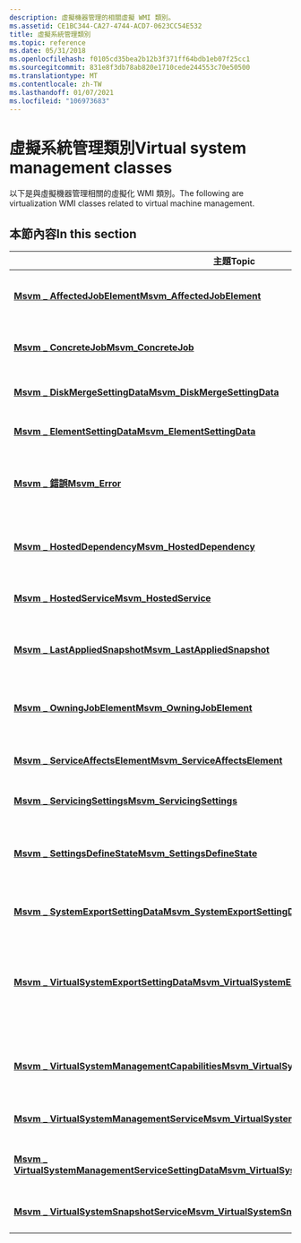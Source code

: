 ```yaml
---
description: 虛擬機器管理的相關虛擬 WMI 類別。
ms.assetid: CE1BC344-CA27-4744-ACD7-0623CC54E532
title: 虛擬系統管理類別
ms.topic: reference
ms.date: 05/31/2018
ms.openlocfilehash: f0105cd35bea2b12b3f371ff64bdb1eb07f25cc1
ms.sourcegitcommit: 831e8f3db78ab820e1710cede244553c70e50500
ms.translationtype: MT
ms.contentlocale: zh-TW
ms.lasthandoff: 01/07/2021
ms.locfileid: "106973683"
---
```

# <a name="virtual-system-management-classes"></a><span data-ttu-id="12624-103">虛擬系統管理類別</span><span class="sxs-lookup"><span data-stu-id="12624-103">Virtual system management classes</span></span>

<span data-ttu-id="12624-104">以下是與虛擬機器管理相關的虛擬化 WMI 類別。</span><span class="sxs-lookup"><span data-stu-id="12624-104">The following are virtualization WMI classes related to virtual machine management.</span></span>

## <a name="in-this-section"></a><span data-ttu-id="12624-105">本節內容</span><span class="sxs-lookup"><span data-stu-id="12624-105">In this section</span></span>



| <span data-ttu-id="12624-106">主題</span><span class="sxs-lookup"><span data-stu-id="12624-106">Topic</span></span>                                                                                                                | <span data-ttu-id="12624-107">描述</span><span class="sxs-lookup"><span data-stu-id="12624-107">Description</span></span>                                                                                                                                                                                                                                                          |
|----------------------------------------------------------------------------------------------------------------------|----------------------------------------------------------------------------------------------------------------------------------------------------------------------------------------------------------------------------------------------------------------------|
| [<span data-ttu-id="12624-108">**Msvm \_ AffectedJobElement**</span><span class="sxs-lookup"><span data-stu-id="12624-108">**Msvm\_AffectedJobElement**</span></span>](msvm-affectedjobelement.md)<br/>                                               | <span data-ttu-id="12624-109">表示作業與受管理元素之間的關聯，可能會受到其執行影響。</span><span class="sxs-lookup"><span data-stu-id="12624-109">Represents an association between a job and the managed element that may be affected by its execution.</span></span><br/>                                                                                                                                                    |
| [<span data-ttu-id="12624-110">**Msvm \_ ConcreteJob**</span><span class="sxs-lookup"><span data-stu-id="12624-110">**Msvm\_ConcreteJob**</span></span>](msvm-concretejob.md)<br/>                                                             | <span data-ttu-id="12624-111">代表工作單位，用來追蹤非同步作業的進度。</span><span class="sxs-lookup"><span data-stu-id="12624-111">Represents a unit of work and is used to track the progress of asynchronous operations.</span></span><br/>                                                                                                                                                                   |
| [<span data-ttu-id="12624-112">**Msvm \_ DiskMergeSettingData**</span><span class="sxs-lookup"><span data-stu-id="12624-112">**Msvm\_DiskMergeSettingData**</span></span>](msvm-diskmergesettingdata.md)<br/>                                           | <span data-ttu-id="12624-113">代表虛擬機器的磁片合併設定的設定狀態。</span><span class="sxs-lookup"><span data-stu-id="12624-113">Represents the configuration state of the disk merge settings for a virtual machine.</span></span><br/>                                                                                                                                                                      |
| [<span data-ttu-id="12624-114">**Msvm \_ ElementSettingData**</span><span class="sxs-lookup"><span data-stu-id="12624-114">**Msvm\_ElementSettingData**</span></span>](msvm-elementsettingdata.md)<br/>                                               | <span data-ttu-id="12624-115">將 managed 元素與其設定資料產生關聯。</span><span class="sxs-lookup"><span data-stu-id="12624-115">Associates a managed element with its configuration data.</span></span><br/>                                                                                                                                                                                                 |
| [<span data-ttu-id="12624-116">**Msvm \_ 錯誤**</span><span class="sxs-lookup"><span data-stu-id="12624-116">**Msvm\_Error**</span></span>](msvm-error.md)<br/>                                                                         | <span data-ttu-id="12624-117">包含嚴重性、原因、建議動作，以及與 CIM 作業失敗相關之其他資料的相關資訊。</span><span class="sxs-lookup"><span data-stu-id="12624-117">Contains information about the severity, cause, recommended actions, and other data related to the failure of a CIM Operation.</span></span><br/>                                                                                                                            |
| [<span data-ttu-id="12624-118">**Msvm \_ HostedDependency**</span><span class="sxs-lookup"><span data-stu-id="12624-118">**Msvm\_HostedDependency**</span></span>](msvm-hosteddependency.md)<br/>                                                   | <span data-ttu-id="12624-119">將虛擬機器實例與代表實體、裝載系統的電腦系統物件產生關聯。</span><span class="sxs-lookup"><span data-stu-id="12624-119">Associates a virtual machine instance with the computer system object that represents the physical, hosting system.</span></span><br/>                                                                                                                                       |
| [<span data-ttu-id="12624-120">**Msvm \_ HostedService**</span><span class="sxs-lookup"><span data-stu-id="12624-120">**Msvm\_HostedService**</span></span>](msvm-hostedservice.md)<br/>                                                         | <span data-ttu-id="12624-121">將服務與其主控電腦系統產生關聯。</span><span class="sxs-lookup"><span data-stu-id="12624-121">Associates a service with its hosting computer system.</span></span><br/>                                                                                                                                                                                                    |
| [<span data-ttu-id="12624-122">**Msvm \_ LastAppliedSnapshot**</span><span class="sxs-lookup"><span data-stu-id="12624-122">**Msvm\_LastAppliedSnapshot**</span></span>](msvm-lastappliedsnapshot.md)<br/>                                             | <span data-ttu-id="12624-123">代表虛擬系統與最近套用至虛擬系統之快照集的設定資料之間的關聯。</span><span class="sxs-lookup"><span data-stu-id="12624-123">Represents an association between a virtual system and the setting data of the snapshot that was most recently applied to the virtual system.</span></span><br/>                                                                                                             |
| [<span data-ttu-id="12624-124">**Msvm \_ OwningJobElement**</span><span class="sxs-lookup"><span data-stu-id="12624-124">**Msvm\_OwningJobElement**</span></span>](msvm-owningjobelement.md)<br/>                                                   | <span data-ttu-id="12624-125">表示作業與負責建立作業的 managed 元素之間的關聯。</span><span class="sxs-lookup"><span data-stu-id="12624-125">Represents an association between a job and the managed element responsible for the creation of the job.</span></span><br/>                                                                                                                                                  |
| [<span data-ttu-id="12624-126">**Msvm \_ ServiceAffectsElement**</span><span class="sxs-lookup"><span data-stu-id="12624-126">**Msvm\_ServiceAffectsElement**</span></span>](msvm-serviceaffectselement.md)<br/>                                         | <span data-ttu-id="12624-127">將虛擬機器實例與控制其狀態的管理服務產生關聯。</span><span class="sxs-lookup"><span data-stu-id="12624-127">Associates a virtual machine instance with the management service that controls its state.</span></span><br/>                                                                                                                                                                |
| [<span data-ttu-id="12624-128">**Msvm \_ ServicingSettings**</span><span class="sxs-lookup"><span data-stu-id="12624-128">**Msvm\_ServicingSettings**</span></span>](msvm-servicingsettings.md)<br/>                                                 | <span data-ttu-id="12624-129">包含在服務作業期間使用的設定。</span><span class="sxs-lookup"><span data-stu-id="12624-129">Contains settings used during servicing operations.</span></span><br/>                                                                                                                                                                                                       |
| [<span data-ttu-id="12624-130">**Msvm \_ SettingsDefineState**</span><span class="sxs-lookup"><span data-stu-id="12624-130">**Msvm\_SettingsDefineState**</span></span>](msvm-settingsdefinestate.md)<br/>                                             | <span data-ttu-id="12624-131">將虛擬機器及其裝置與 [**CIM \_ SettingData**](/previous-versions//cc136911(v=vs.85)) 的實例產生關聯，以代表適用于這些物件的目前設定。</span><span class="sxs-lookup"><span data-stu-id="12624-131">Associates a virtual machine and its devices with instances of [**CIM\_SettingData**](/previous-versions//cc136911(v=vs.85)) that represent the current settings that apply to these objects.</span></span><br/>                                                                               |
| [<span data-ttu-id="12624-132">**Msvm \_ SystemExportSettingData**</span><span class="sxs-lookup"><span data-stu-id="12624-132">**Msvm\_SystemExportSettingData**</span></span>](msvm-systemexportsettingdata.md)<br/>                                     | <span data-ttu-id="12624-133">建立虛擬機器與其匯出設定資料的關聯。</span><span class="sxs-lookup"><span data-stu-id="12624-133">Associates a virtual machine and its export setting data.</span></span><br/>                                                                                                                                                                                                 |
| [<span data-ttu-id="12624-134">**Msvm \_ VirtualSystemExportSettingData**</span><span class="sxs-lookup"><span data-stu-id="12624-134">**Msvm\_VirtualSystemExportSettingData**</span></span>](msvm-virtualsystemexportsettingdata.md)<br/>                       | <span data-ttu-id="12624-135">提供要與 [**Msvm \_ VirtualSystemManagementService**](msvm-virtualsystemmanagementservice.md)類別的 [**ExportSystemDefinition**](exportsystemdefinition-msvm-virtualsystemmanagementservice.md)方法搭配使用的其他資訊。</span><span class="sxs-lookup"><span data-stu-id="12624-135">Provides additional information to be used with the [**ExportSystemDefinition**](exportsystemdefinition-msvm-virtualsystemmanagementservice.md) method of the [**Msvm\_VirtualSystemManagementService**](msvm-virtualsystemmanagementservice.md) class.</span></span><br/> |
| [<span data-ttu-id="12624-136">**Msvm \_ VirtualSystemManagementCapabilities**</span><span class="sxs-lookup"><span data-stu-id="12624-136">**Msvm\_VirtualSystemManagementCapabilities**</span></span>](msvm-virtualsystemmanagementcapabilities.md)<br/>             | <span data-ttu-id="12624-137">描述相關聯 [**Msvm \_ VirtualSystemManagementService**](msvm-virtualsystemmanagementservice.md)的功能。</span><span class="sxs-lookup"><span data-stu-id="12624-137">Describes the capabilities of the associated [**Msvm\_VirtualSystemManagementService**](msvm-virtualsystemmanagementservice.md).</span></span><br/>                                                                                                                         |
| [<span data-ttu-id="12624-138">**Msvm \_ VirtualSystemManagementService**</span><span class="sxs-lookup"><span data-stu-id="12624-138">**Msvm\_VirtualSystemManagementService**</span></span>](msvm-virtualsystemmanagementservice.md)<br/>                       | <span data-ttu-id="12624-139">代表存在於單一主機系統上的虛擬化服務。</span><span class="sxs-lookup"><span data-stu-id="12624-139">Represents the virtualization service present on a single host system.</span></span><br/>                                                                                                                                                                                    |
| [<span data-ttu-id="12624-140">**Msvm \_ VirtualSystemManagementServiceSettingData**</span><span class="sxs-lookup"><span data-stu-id="12624-140">**Msvm\_VirtualSystemManagementServiceSettingData**</span></span>](msvm-virtualsystemmanagementservicesettingdata.md)<br/> | <span data-ttu-id="12624-141">代表存在於單一主機系統上的虛擬化服務的設定。</span><span class="sxs-lookup"><span data-stu-id="12624-141">Represents the settings for the virtualization service present on a single host system.</span></span><br/>                                                                                                                                                                   |
| [<span data-ttu-id="12624-142">**Msvm \_ VirtualSystemSnapshotService**</span><span class="sxs-lookup"><span data-stu-id="12624-142">**Msvm\_VirtualSystemSnapshotService**</span></span>](msvm-virtualsystemsnapshotservice.md)<br/>                           | <span data-ttu-id="12624-143">用來建立、套用和終結虛擬機器快照集的服務。</span><span class="sxs-lookup"><span data-stu-id="12624-143">Service to create, apply, and destroy snapshots of virtual machines.</span></span><br/>                                                                                                                                                                                      |



 

 

